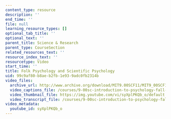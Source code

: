 ```yaml
---
content_type: resource
description: ''
end_time: ''
file: null
learning_resource_types: []
optional_tab_title: ''
optional_text: ''
parent_title: Science & Research
parent_type: CourseSection
related_resources_text: ''
resource_index_text: ''
resourcetype: Video
start_time: ''
title: Folk Psychology and Scientific Psychology
uid: 99c9af80-b8ae-b2fb-1e93-9adc0fb2314b
video_files:
  archive_url: http://www.archive.org/download/MIT9.00SCF11/MIT9_00SCF11_lec02_300k.mp4
  video_captions_file: /courses/9-00sc-introduction-to-psychology-fall-2011/d874a3fcee8c50fab9b88e96b363190d_syXplPKQb_o.vtt
  video_thumbnail_file: https://img.youtube.com/vi/syXplPKQb_o/default.jpg
  video_transcript_file: /courses/9-00sc-introduction-to-psychology-fall-2011/e3591ff9d43d0ad426a7fcb68fda6df0_syXplPKQb_o.pdf
video_metadata:
  youtube_id: syXplPKQb_o
---
```

